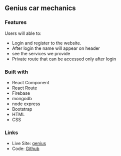 ## Genius car mechanics

### Features

Users will able to:

- Login and register to the website.
- After login the name will appear on header
- see the services we provide
- Private route that can be accessed only after login

### Built with

- React Component
- React Route
- Firebase
- mongodb
- node express
- Bootstrap
- HTML
- CSS

### Links

- Live Site: [genius](https://medisure-healthcare.web.app/)
- Code: [Github](https://github.com/arifulsajib/genius-car-mechanics)
